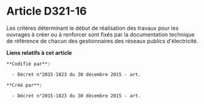 # Article D321-16

Les critères déterminant le début de réalisation des travaux pour les ouvrages à créer ou à renforcer sont fixés par la
documentation technique de référence de chacun des gestionnaires des réseaux publics d'électricité.

**Liens relatifs à cet article**

	**Codifié par**:

	  - Décret n°2015-1823 du 30 décembre 2015 - art.

	**Créé par**:

	  - Décret n°2015-1823 du 30 décembre 2015 - art.
